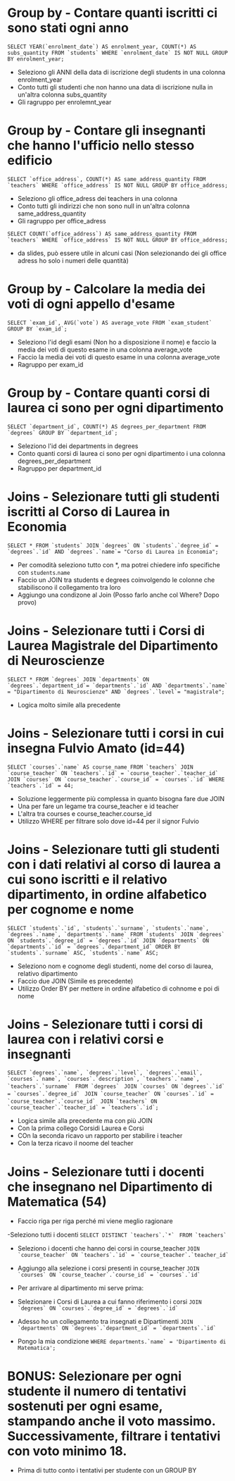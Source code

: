 
# Group by - Contare quanti iscritti ci sono stati ogni anno
``SELECT YEAR(`enrolment_date`) AS enrolment_year, COUNT(*) AS subs_quantity FROM `students` WHERE `enrolment_date` IS NOT NULL GROUP BY enrolment_year;``
- Seleziono gli ANNI della data di iscrizione degli students in una colonna enrolment_year
- Conto tutti gli studenti che non hanno una data di iscrizione nulla in un'altra colonna subs_quantity
- Gli ragruppo per enrolemnt_year

# Group by - Contare gli insegnanti che hanno l'ufficio nello stesso edificio
``SELECT `office_address`, COUNT(*) AS same_address_quantity FROM `teachers` WHERE `office_address` IS NOT NULL GROUP BY office_address;``
- Seleziono gli office_adress dei teachers in una colonna
- Conto tutti gli indirizzi che non sono null in un'altra colonna same_address_quantity
- Gli ragruppo per office_adress

``SELECT COUNT(`office_address`) AS same_address_quantity FROM `teachers` WHERE `office_address` IS NOT NULL GROUP BY office_address;``
-  da slides, può essere utile in alcuni casi (Non selezionando dei gli office adress ho solo i numeri delle quantità)

# Group by - Calcolare la media dei voti di ogni appello d'esame
``SELECT `exam_id`, AVG(`vote`) AS average_vote FROM `exam_student` GROUP BY `exam_id`;``
- Seleziono l'id degli esami (Non ho a disposizione il nome) e faccio la media dei voti di questo esame in una colonna average_vote
- Faccio la media dei voti di questo esame in una colonna average_vote
- Ragruppo per exam_id

# Group by - Contare quanti corsi di laurea ci sono per ogni dipartimento
``SELECT `department_id`, COUNT(*) AS degrees_per_department FROM `degrees` GROUP BY `department_id`;``
- Seleziono l'id dei departments in degrees
- Conto quanti corsi di laurea ci sono per ogni dipartimento i una colonna degrees_per_department
- Ragruppo per department_id


# Joins - Selezionare tutti gli studenti iscritti al Corso di Laurea in Economia
``SELECT * FROM `students` JOIN `degrees` ON `students`.`degree_id` = `degrees`.`id` AND `degrees`.`name`= "Corso di Laurea in Economia"; ``
- Per comodità seleziono tutto con *, ma potrei chiedere info specifiche con `students`.`name`
- Faccio un JOIN tra students e degrees coinvolgendo le colonne che stabiliscono il collegamento tra loro
- Aggiungo una condizone al Join (Posso farlo anche col Where? Dopo provo)

# Joins - Selezionare tutti i Corsi di Laurea Magistrale del Dipartimento di Neuroscienze
``SELECT * FROM `degrees` JOIN `departments` ON `degrees`.`department_id`= `departments`.`id` AND `departments`.`name` = "Dipartimento di Neuroscienze" AND `degrees`.`level`= "magistrale";``
- Logica molto simile alla precedente 

# Joins - Selezionare tutti i corsi in cui insegna Fulvio Amato (id=44)
``SELECT `courses`.`name` AS course_name FROM `teachers` JOIN `course_teacher` ON `teachers`.`id` = `course_teacher`.`teacher_id` JOIN `courses` ON `course_teacher`.`course_id` = `courses`.`id` WHERE `teachers`.`id` = 44;``
- Soluzione leggermente più complessa in quanto bisogna fare due JOIN
- Una per fare un legame tra course_teacher e id teacher
- L'altra tra courses e course_teacher.course_id
- Utilizzo WHERE per filtrare solo dove id=44 per il signor Fulvio

# Joins - Selezionare tutti gli studenti con i dati relativi al corso di laurea a cui sono iscritti e il relativo dipartimento, in ordine alfabetico per cognome e nome
``SELECT `students`.`id`, `students`.`surname`, `students`.`name`, `degrees`.`name`, `departments`.`name` FROM `students` JOIN `degrees` ON `students`.`degree_id` = `degrees`.`id` JOIN `departments` ON `departments`.`id` = `degrees`.`department_id` ORDER BY `students`.`surname` ASC, `students`.`name` ASC;``
- Seleziono nom e cognome degli studenti, nome del corso di laurea, relativo dipartimento
- Faccio due JOIN (Simile es precedente)
- Utilizzo Order BY per mettere in ordine alfabetico di cohnome e poi di nome

# Joins - Selezionare tutti i corsi di laurea con i relativi corsi e insegnanti
``SELECT `degrees`.`name`, `degrees`.`level`, `degrees`.`email`, `courses`.`name`, `courses`.`description`, `teachers`.`name`, `teachers`.`surname` ``
``FROM `degrees` ``
``JOIN `courses` ON `degrees`.`id` = `courses`.`degree_id` ``
``JOIN `course_teacher` ON `courses`.`id` = `course_teacher`.`course_id` ``
``JOIN `teachers` ON `course_teacher`.`teacher_id` = `teachers`.`id`;``

- Logica simile alla precedente ma con più JOIN
- Con la prima collego Corsidi Laurea e Corsi
- COn la seconda ricavo un rapporto per stabilire i teacher
- Con la terza ricavo il noome del teacher

# Joins - Selezionare tutti i docenti che insegnano nel Dipartimento di Matematica (54)
- Faccio riga per riga perché mi viene meglio ragionare

-Seleziono tutti i docenti
``SELECT DISTINCT `teachers`.`*` ``
``FROM `teachers` ``

- Seleziono i docenti che hanno dei corsi in course_teacher
``JOIN `course_teacher` ON `teachers`.`id` = `course_teacher`.`teacher_id` ``

- Aggiungo alla selezione i corsi presenti in course_teacher
``JOIN `courses` ON `course_teacher`.`course_id` = `courses`.`id` ``

- Per arrivare al dipartimento mi serve prima:
- Selezionare i Corsi di Laurea a cui fanno riferimento i corsi
``JOIN `degrees` ON `courses`.`degree_id` = `degrees`.`id` ``

- Adesso ho un collegamento tra insegnati e Dipartimenti
``JOIN `departments` ON `degrees`.`department_id` = `departments`.`id` ``

- Pongo la mia condizione
``WHERE departments.`name` = 'Dipartimento di Matematica'; ``



#  BONUS: Selezionare per ogni studente il numero di tentativi sostenuti per ogni esame, stampando anche il voto massimo. Successivamente, filtrare i tentativi con voto minimo 18.
- Prima di tutto conto i tentativi per studente con un GROUP BY 
